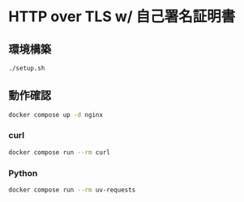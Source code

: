 # HTTP over TLS w/ 自己署名証明書

## 環境構築

```bash
./setup.sh
```

## 動作確認

```bash
docker compose up -d nginx
```

### curl

```bash
docker compose run --rm curl
```

### Python

```bash
docker compose run --rm uv-requests
```
